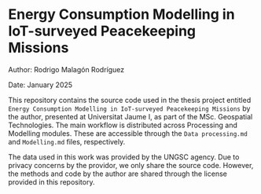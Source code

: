 
# Energy Consumption Modelling in IoT-surveyed Peacekeeping Missions

Author: Rodrigo Malagón Rodríguez

Date: January 2025

This repository contains the source code used in the thesis project
entitled
`Energy Consumption Modelling in IoT-surveyed Peacekeeping Missions` by
the author, presented at Universitat Jaume I, as part of the MSc.
Geospatial Technologies. The main workflow is distributed across
Processing and Modelling modules. These are accessible through the
`Data processing.md` and `Modelling.md` files, respectively.

The data used in this work was provided by the UNGSC agency. Due to
privacy concerns by the providor, we only share the source code.
However, the methods and code by the author are shared through the
license provided in this repository.
